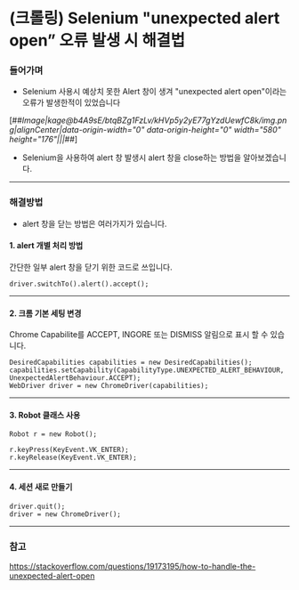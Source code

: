 # (크롤링) Selenium "unexpected alert open” 오류 발생 시 해결법

### 들어가며

-   Selenium 사용시 예상치 못한 Alert 창이 생겨 "unexpected alert open"이라는 오류가 발생한적이 있었습니다

[##_Image|kage@b4A9sE/btqBZg1FzLv/kHVp5y2yE77gYzdUewfC8k/img.png|alignCenter|data-origin-width="0" data-origin-height="0" width="580" height="176"|||_##]

-   Selenium을 사용하여 alert 창 발생시 alert 창을 close하는 방법을 알아보겠습니다.

---

### 해결방법

-   alert 창을 닫는 방법은 여러가지가 있습니다.

#### 1\. alert 개별 처리 방법

간단한 일부 alert 창을 닫기 위한 코드로 쓰입니다.

```
driver.switchTo().alert().accept();
```

---

#### 2\. 크롬 기본 세팅 변경

Chrome Capabilite를 ACCEPT, INGORE 또는 DISMISS 알림으로 표시 할 수 있습니다.

```
DesiredCapabilities capabilities = new DesiredCapabilities();
capabilities.setCapability(CapabilityType.UNEXPECTED_ALERT_BEHAVIOUR, UnexpectedAlertBehaviour.ACCEPT);
WebDriver driver = new ChromeDriver(capabilities);
```

---

#### 3\. Robot 클래스 사용

```
Robot r = new Robot();

r.keyPress(KeyEvent.VK_ENTER);
r.keyRelease(KeyEvent.VK_ENTER);
```

---

#### 4\. 세션 새로 만들기

```
driver.quit();
driver = new ChromeDriver();
```

---

### 참고

https://stackoverflow.com/questions/19173195/how-to-handle-the-unexpected-alert-open